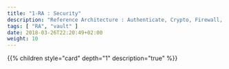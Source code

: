 ```yaml
---
title: "1-RA : Security"
description: "Reference Architecture : Authenticate, Crypto, Firewall, Vault"
tags: [ "RA", "vault" ]
date: 2018-03-26T22:20:49+02:00
weight: 10
---
```

{{% children style="card" depth="1"  description="true" %}}
